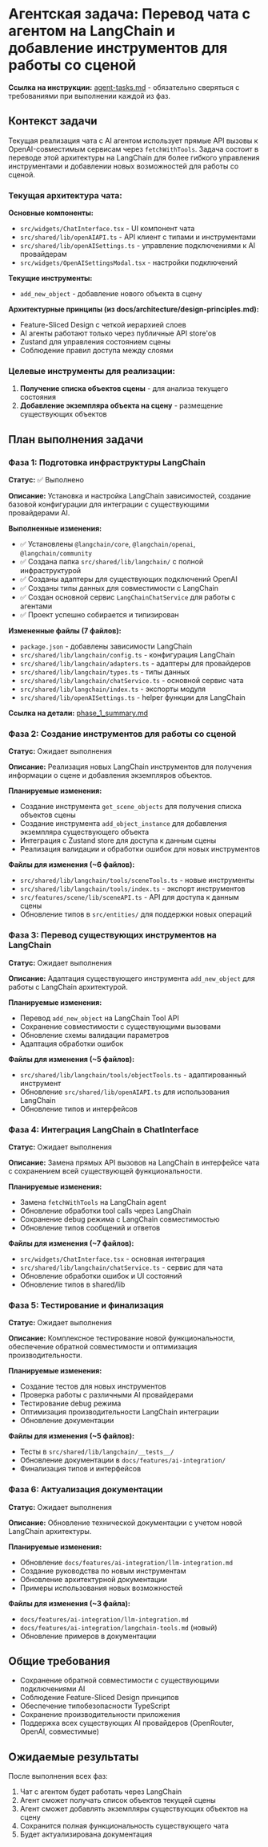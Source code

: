 # Агентская задача: Перевод чата с агентом на LangChain и добавление инструментов для работы со сценой

**Ссылка на инструкции:** [agent-tasks.md](../../docs/development/workflows/agent-tasks.md) - обязательно сверяться с требованиями при выполнении каждой из фаз.

## Контекст задачи

Текущая реализация чата с AI агентом использует прямые API вызовы к OpenAI-совместимым сервисам через `fetchWithTools`. Задача состоит в переводе этой архитектуры на LangChain для более гибкого управления инструментами и добавлении новых возможностей для работы со сценой.

### Текущая архитектура чата:

**Основные компоненты:**
- `src/widgets/ChatInterface.tsx` - UI компонент чата  
- `src/shared/lib/openAIAPI.ts` - API клиент с типами и инструментами
- `src/shared/lib/openAISettings.ts` - управление подключениями к AI провайдерам
- `src/widgets/OpenAISettingsModal.tsx` - настройки подключений

**Текущие инструменты:**
- `add_new_object` - добавление нового объекта в сцену

**Архитектурные принципы (из docs/architecture/design-principles.md):**
- Feature-Sliced Design с четкой иерархией слоев
- AI агенты работают только через публичные API store'ов
- Zustand для управления состоянием сцены
- Соблюдение правил доступа между слоями

### Целевые инструменты для реализации:

1. **Получение списка объектов сцены** - для анализа текущего состояния
2. **Добавление экземпляра объекта на сцену** - размещение существующих объектов

## План выполнения задачи

### Фаза 1: Подготовка инфраструктуры LangChain
**Статус:** ✅ Выполнено

**Описание:** Установка и настройка LangChain зависимостей, создание базовой конфигурации для интеграции с существующими провайдерами AI.

**Выполненные изменения:**
- ✅ Установлены `@langchain/core`, `@langchain/openai`, `@langchain/community`
- ✅ Создана папка `src/shared/lib/langchain/` с полной инфраструктурой
- ✅ Созданы адаптеры для существующих подключений OpenAI
- ✅ Созданы типы данных для совместимости с LangChain
- ✅ Создан основной сервис `LangChainChatService` для работы с агентами
- ✅ Проект успешно собирается и типизирован

**Измененные файлы (7 файлов):**
- `package.json` - добавлены зависимости LangChain
- `src/shared/lib/langchain/config.ts` - конфигурация LangChain
- `src/shared/lib/langchain/adapters.ts` - адаптеры для провайдеров  
- `src/shared/lib/langchain/types.ts` - типы данных
- `src/shared/lib/langchain/chatService.ts` - основной сервис чата
- `src/shared/lib/langchain/index.ts` - экспорты модуля
- `src/shared/lib/openAISettings.ts` - helper функции для LangChain

**Ссылка на детали:** [phase_1_summary.md](phases/phase_1_summary.md)

### Фаза 2: Создание инструментов для работы со сценой
**Статус:** Ожидает выполнения

**Описание:** Реализация новых LangChain инструментов для получения информации о сцене и добавления экземпляров объектов.

**Планируемые изменения:**
- Создание инструмента `get_scene_objects` для получения списка объектов сцены
- Создание инструмента `add_object_instance` для добавления экземпляра существующего объекта
- Интеграция с Zustand store для доступа к данным сцены
- Реализация валидации и обработки ошибок для новых инструментов

**Файлы для изменения (~6 файлов):**
- `src/shared/lib/langchain/tools/sceneTools.ts` - новые инструменты
- `src/shared/lib/langchain/tools/index.ts` - экспорт инструментов
- `src/features/scene/lib/sceneAPI.ts` - API для доступа к данным сцены
- Обновление типов в `src/entities/` для поддержки новых операций

### Фаза 3: Перевод существующих инструментов на LangChain
**Статус:** Ожидает выполнения  

**Описание:** Адаптация существующего инструмента `add_new_object` для работы с LangChain архитектурой.

**Планируемые изменения:**
- Перевод `add_new_object` на LangChain Tool API
- Сохранение совместимости с существующими вызовами
- Обновление схемы валидации параметров
- Адаптация обработки ошибок

**Файлы для изменения (~5 файлов):**
- `src/shared/lib/langchain/tools/objectTools.ts` - адаптированный инструмент
- Обновление `src/shared/lib/openAIAPI.ts` для использования LangChain
- Обновление типов и интерфейсов

### Фаза 4: Интеграция LangChain в ChatInterface
**Статус:** Ожидает выполнения

**Описание:** Замена прямых API вызовов на LangChain в интерфейсе чата с сохранением всей существующей функциональности.

**Планируемые изменения:**
- Замена `fetchWithTools` на LangChain agent
- Обновление обработки tool calls через LangChain
- Сохранение debug режима с LangChain совместимостью
- Обновление типов сообщений и ответов

**Файлы для изменения (~7 файлов):**
- `src/widgets/ChatInterface.tsx` - основная интеграция
- `src/shared/lib/langchain/chatService.ts` - сервис для чата
- Обновление обработки ошибок и UI состояний
- Обновление типов в shared/lib

### Фаза 5: Тестирование и финализация
**Статус:** Ожидает выполнения

**Описание:** Комплексное тестирование новой функциональности, обеспечение обратной совместимости и оптимизация производительности.

**Планируемые изменения:**
- Создание тестов для новых инструментов
- Проверка работы с различными AI провайдерами
- Тестирование debug режима
- Оптимизация производительности LangChain интеграции
- Обновление документации

**Файлы для изменения (~5 файлов):**
- Тесты в `src/shared/lib/langchain/__tests__/`
- Обновление документации в `docs/features/ai-integration/`
- Финализация типов и интерфейсов

### Фаза 6: Актуализация документации
**Статус:** Ожидает выполнения

**Описание:** Обновление технической документации с учетом новой LangChain архитектуры.

**Планируемые изменения:**
- Обновление `docs/features/ai-integration/llm-integration.md`
- Создание руководства по новым инструментам
- Обновление архитектурной документации
- Примеры использования новых возможностей

**Файлы для изменения (~3 файла):**
- `docs/features/ai-integration/llm-integration.md`
- `docs/features/ai-integration/langchain-tools.md` (новый)
- Обновление примеров в документации

## Общие требования

- Сохранение обратной совместимости с существующими подключениями AI
- Соблюдение Feature-Sliced Design принципов
- Обеспечение типобезопасности TypeScript
- Сохранение производительности приложения
- Поддержка всех существующих AI провайдеров (OpenRouter, OpenAI, совместимые)

## Ожидаемые результаты

После выполнения всех фаз:
1. Чат с агентом будет работать через LangChain
2. Агент сможет получать список объектов текущей сцены
3. Агент сможет добавлять экземпляры существующих объектов на сцену
4. Сохранится полная функциональность существующего чата
5. Будет актуализирована документация